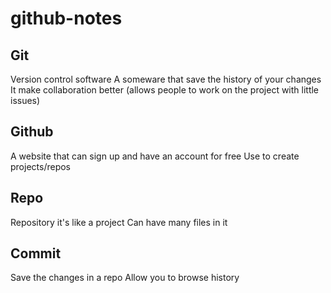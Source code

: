 # github-notes

## Git
Version control software
A someware that save the history of your changes
It make collaboration better (allows people to work on the project with little issues)
## Github
A website that can sign up and have an account for free
Use to create projects/repos 
## Repo
Repository it's like a project
Can have many files in it
## Commit
Save the changes in a repo
Allow you to browse history
